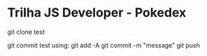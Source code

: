 # Trilha JS Developer - Pokedex

git clone test

git commit test using:
git add -A
git commit -m "message"
git push
